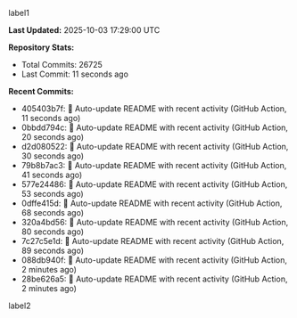 
label1 
<!-- ACTIVITY_START -->
**Last Updated:** 2025-10-03 17:29:00 UTC

**Repository Stats:**
- Total Commits: 26725
- Last Commit: 11 seconds ago

**Recent Commits:**
- 405403b7f: 🤖 Auto-update README with recent activity (GitHub Action, 11 seconds ago)
- 0bbdd794c: 🤖 Auto-update README with recent activity (GitHub Action, 20 seconds ago)
- d2d080522: 🤖 Auto-update README with recent activity (GitHub Action, 30 seconds ago)
- 79b8b7ac3: 🤖 Auto-update README with recent activity (GitHub Action, 41 seconds ago)
- 577e24486: 🤖 Auto-update README with recent activity (GitHub Action, 53 seconds ago)
- 0dffe415d: 🤖 Auto-update README with recent activity (GitHub Action, 68 seconds ago)
- 320a4bd56: 🤖 Auto-update README with recent activity (GitHub Action, 80 seconds ago)
- 7c27c5e1d: 🤖 Auto-update README with recent activity (GitHub Action, 89 seconds ago)
- 088db940f: 🤖 Auto-update README with recent activity (GitHub Action, 2 minutes ago)
- 28be626a5: 🤖 Auto-update README with recent activity (GitHub Action, 2 minutes ago)
<!-- ACTIVITY_END -->

label2
